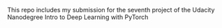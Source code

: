 This repo includes my submission for the seventh project of the Udacity Nanodegree Intro to Deep Learning with PyTorch
